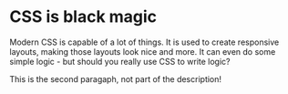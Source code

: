 # CSS is black magic

Modern CSS is capable of a lot of things. It is used to create responsive layouts,
making those layouts look nice and more. It can even do some simple logic - but 
should you really use CSS to write logic?

This is the second paragaph, not part of the description!